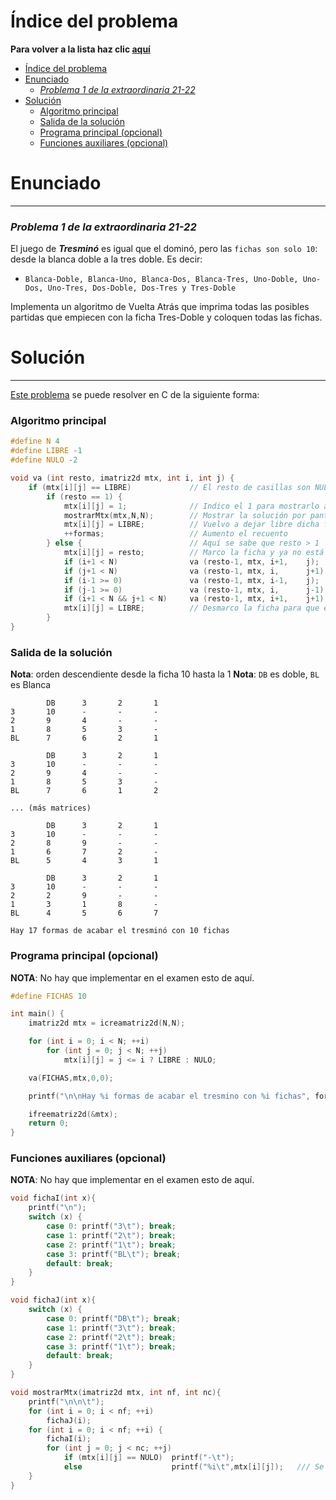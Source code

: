 # Índice del problema

**Para volver a la lista haz clic [aquí](./Index.md)**

<!-- TOC -->
* [Índice del problema](#índice-del-problema)
* [Enunciado](#enunciado-)
    * [_Problema 1 de la extraordinaria 21-22_](#problema-1-de-la-extraordinaria-21-22)
* [Solución](#solución)
    * [Algoritmo principal](#algoritmo-principal)
    * [Salida de la solución](#salida-de-la-solución)
    * [Programa principal (opcional)](#programa-principal-opcional)
    * [Funciones auxiliares (opcional)](#funciones-auxiliares-opcional)
<!-- TOC -->


# Enunciado 

***

### _Problema 1 de la extraordinaria 21-22_

El juego de ***Tresminó*** es igual que el dominó, pero
las ``fichas son solo 10``: desde la blanca doble a la tres doble. Es decir:
- ``Blanca-Doble, Blanca-Uno, Blanca-Dos, Blanca-Tres, Uno-Doble,
Uno-Dos, Uno-Tres, Dos-Doble, Dos-Tres y Tres-Doble``

Implementa un algoritmo de Vuelta Atrás que imprima todas las posibles
partidas que empiecen con la ficha Tres-Doble y coloquen todas las fichas.

# Solución

***

[Este problema](#enunciado-) se puede resolver en C de la siguiente forma:

### Algoritmo principal

```c
#define N 4
#define LIBRE -1
#define NULO -2

void va (int resto, imatriz2d mtx, int i, int j) {
    if (mtx[i][j] == LIBRE)             // El resto de casillas son NULO
        if (resto == 1) {
            mtx[i][j] = 1;              // Indico el 1 para mostrarlo a continuación
            mostrarMtx(mtx,N,N);        // Mostrar la solución por pantalla
            mtx[i][j] = LIBRE;          // Vuelvo a dejar libre dicha ficha
            ++formas;                   // Aumento el recuento
        } else {                        // Aquí se sabe que resto > 1
            mtx[i][j] = resto;          // Marco la ficha y ya no está libre
            if (i+1 < N)                va (resto-1, mtx, i+1,    j);       // Se puede mover
            if (j+1 < N)                va (resto-1, mtx, i,      j+1);     // a cualquier 
            if (i-1 >= 0)               va (resto-1, mtx, i-1,    j);       // casilla colindante
            if (j-1 >= 0)               va (resto-1, mtx, i,      j-1);
            if (i+1 < N && j+1 < N)     va (resto-1, mtx, i+1,    j+1);     // Mov. especial
            mtx[i][j] = LIBRE;          // Desmarco la ficha para que esté libre de nuevo         
        }
}

```

### Salida de la solución

**Nota**: orden descendiente desde la ficha 10 hasta la 1
**Nota**: ``DB`` es doble, ``BL`` es Blanca

```
        DB      3       2       1
3       10      -       -       -
2       9       4       -       -
1       8       5       3       -
BL      7       6       2       1

        DB      3       2       1
3       10      -       -       -
2       9       4       -       -
1       8       5       3       -
BL      7       6       1       2

... (más matrices)

        DB      3       2       1
3       10      -       -       -
2       8       9       -       -
1       6       7       2       -
BL      5       4       3       1

        DB      3       2       1
3       10      -       -       -
2       2       9       -       -
1       3       1       8       -
BL      4       5       6       7

Hay 17 formas de acabar el tresminó con 10 fichas
```

### Programa principal (opcional)

**NOTA**: No hay que implementar en el examen esto de aquí.

```c
#define FICHAS 10

int main() {
    imatriz2d mtx = icreamatriz2d(N,N);

    for (int i = 0; i < N; ++i)
        for (int j = 0; j < N; ++j)
            mtx[i][j] = j <= i ? LIBRE : NULO;

    va(FICHAS,mtx,0,0);

    printf("\n\nHay %i formas de acabar el tresmino con %i fichas", formas, FICHAS);

    ifreematriz2d(&mtx);
    return 0;
}
```

### Funciones auxiliares (opcional)

**NOTA**: No hay que implementar en el examen esto de aquí.

```c
void fichaI(int x){
    printf("\n");
    switch (x) {
        case 0: printf("3\t"); break;
        case 1: printf("2\t"); break;
        case 2: printf("1\t"); break;
        case 3: printf("BL\t"); break;
        default: break;
    }
}

void fichaJ(int x){
    switch (x) {
        case 0: printf("DB\t"); break;
        case 1: printf("3\t"); break;
        case 2: printf("2\t"); break;
        case 3: printf("1\t"); break;
        default: break;
    }
}

void mostrarMtx(imatriz2d mtx, int nf, int nc){
    printf("\n\n\t");
    for (int i = 0; i < nf; ++i)
        fichaJ(i);
    for (int i = 0; i < nf; ++i) {
        fichaI(i);
        for (int j = 0; j < nc; ++j)
            if (mtx[i][j] == NULO)  printf("-\t");
            else                    printf("%i\t",mtx[i][j]);   /// Se imprimen por columnas
    }
}
```

